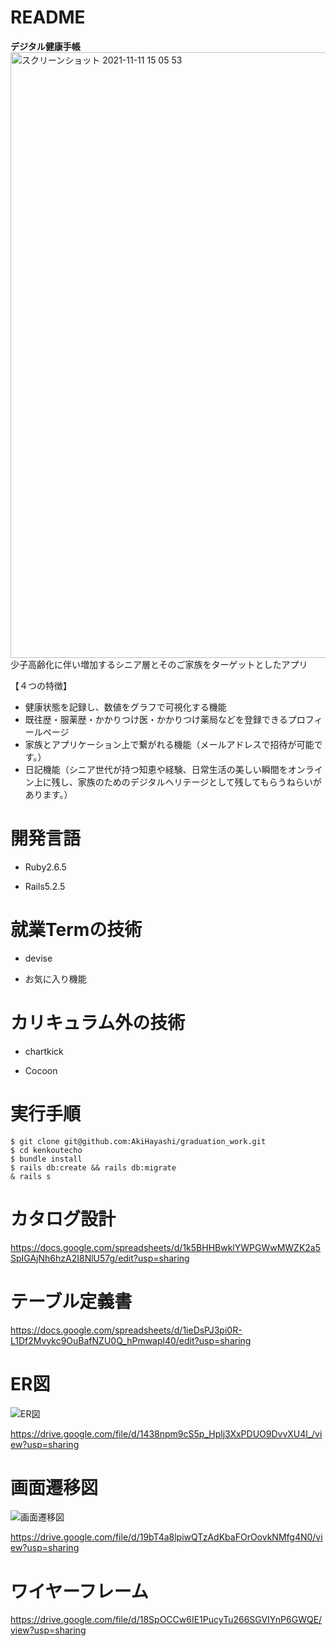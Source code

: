 # README

**デジタル健康手帳**
<img width="969" alt="スクリーンショット 2021-11-11 15 05 53" src="https://user-images.githubusercontent.com/86763078/141669444-723041a7-dee4-4cf5-9b7d-96730d1223e7.png">
少子高齢化に伴い増加するシニア層とそのご家族をターゲットとしたアプリ

【４つの特徴】
- 健康状態を記録し、数値をグラフで可視化する機能
- 既往歴・服薬歴・かかりつけ医・かかりつけ薬局などを登録できるプロフィールページ
- 家族とアプリケーション上で繋がれる機能（メールアドレスで招待が可能です。）
- 日記機能（シニア世代が持つ知恵や経験、日常生活の美しい瞬間をオンライン上に残し、家族のためのデジタルヘリテージとして残してもらうねらいがあります。）


# 開発言語

+ Ruby2.6.5

+ Rails5.2.5

# 就業Termの技術

+ devise

+ お気に入り機能

# カリキュラム外の技術

+ chartkick

+ Cocoon

# 実行手順

```
$ git clone git@github.com:AkiHayashi/graduation_work.git
$ cd kenkoutecho
$ bundle install
$ rails db:create && rails db:migrate
& rails s
```

# カタログ設計
https://docs.google.com/spreadsheets/d/1k5BHHBwklYWPGWwMWZK2a5SpIGAjNh6hzA2I8NlU57g/edit?usp=sharing

# テーブル定義書
https://docs.google.com/spreadsheets/d/1ieDsPJ3pi0R-L1Df2Mvykc9OuBafNZU0Q_hPmwapl40/edit?usp=sharing

# ER図
![ER図](https://user-images.githubusercontent.com/86763078/137626001-6316fee5-3832-4801-9262-621dd0bee355.jpeg)

https://drive.google.com/file/d/1438npm9cS5p_Hplj3XxPDUO9DvvXU4l_/view?usp=sharing

# 画面遷移図
![画面遷移図](https://user-images.githubusercontent.com/86763078/142723494-9c5a35bd-8da9-4698-a85e-450324b92b61.jpeg)


https://drive.google.com/file/d/19bT4a8lpiwQTzAdKbaFOrOovkNMfg4N0/view?usp=sharing

# ワイヤーフレーム
https://drive.google.com/file/d/18SpOCCw6IE1PucyTu266SGVIYnP6GWQE/view?usp=sharing
